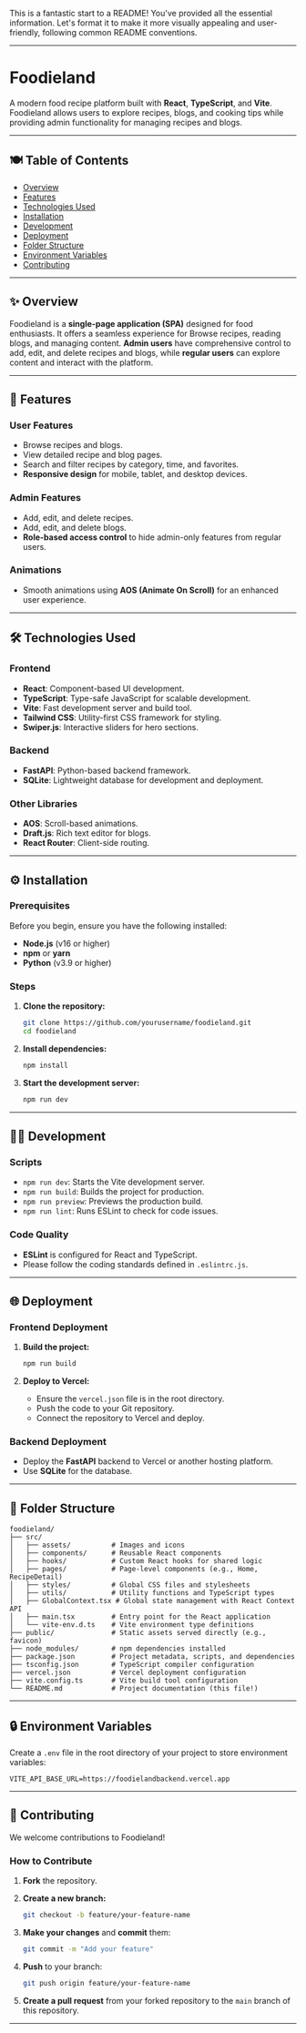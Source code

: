 This is a fantastic start to a README\! You've provided all the essential information. Let's format it to make it more visually appealing and user-friendly, following common README conventions.

-----

# Foodieland

A modern food recipe platform built with **React**, **TypeScript**, and **Vite**. Foodieland allows users to explore recipes, blogs, and cooking tips while providing admin functionality for managing recipes and blogs.

-----

## 🍽️ Table of Contents

  * [Overview](https://www.google.com/search?q=%23overview)
  * [Features](https://www.google.com/search?q=%23features)
  * [Technologies Used](https://www.google.com/search?q=%23technologies-used)
  * [Installation](https://www.google.com/search?q=%23installation)
  * [Development](https://www.google.com/search?q=%23development)
  * [Deployment](https://www.google.com/search?q=%23deployment)
  * [Folder Structure](https://www.google.com/search?q=%23folder-structure)
  * [Environment Variables](https://www.google.com/search?q=%23environment-variables)
  * [Contributing](https://www.google.com/search?q=%23contributing)

-----

## ✨ Overview

Foodieland is a **single-page application (SPA)** designed for food enthusiasts. It offers a seamless experience for Browse recipes, reading blogs, and managing content. **Admin users** have comprehensive control to add, edit, and delete recipes and blogs, while **regular users** can explore content and interact with the platform.

-----

## 🚀 Features

### User Features

  * Browse recipes and blogs.
  * View detailed recipe and blog pages.
  * Search and filter recipes by category, time, and favorites.
  * **Responsive design** for mobile, tablet, and desktop devices.

### Admin Features

  * Add, edit, and delete recipes.
  * Add, edit, and delete blogs.
  * **Role-based access control** to hide admin-only features from regular users.

### Animations

  * Smooth animations using **AOS (Animate On Scroll)** for an enhanced user experience.

-----

## 🛠️ Technologies Used

### Frontend

  * **React**: Component-based UI development.
  * **TypeScript**: Type-safe JavaScript for scalable development.
  * **Vite**: Fast development server and build tool.
  * **Tailwind CSS**: Utility-first CSS framework for styling.
  * **Swiper.js**: Interactive sliders for hero sections.

### Backend

  * **FastAPI**: Python-based backend framework.
  * **SQLite**: Lightweight database for development and deployment.

### Other Libraries

  * **AOS**: Scroll-based animations.
  * **Draft.js**: Rich text editor for blogs.
  * **React Router**: Client-side routing.

-----

## ⚙️ Installation

### Prerequisites

Before you begin, ensure you have the following installed:

  * **Node.js** (v16 or higher)
  * **npm** or **yarn**
  * **Python** (v3.9 or higher)

### Steps

1.  **Clone the repository:**

    ```bash
    git clone https://github.com/yourusername/foodieland.git
    cd foodieland
    ```

2.  **Install dependencies:**

    ```bash
    npm install
    ```

3.  **Start the development server:**

    ```bash
    npm run dev
    ```

-----

## 👨‍💻 Development

### Scripts

  * `npm run dev`: Starts the Vite development server.
  * `npm run build`: Builds the project for production.
  * `npm run preview`: Previews the production build.
  * `npm run lint`: Runs ESLint to check for code issues.

### Code Quality

  * **ESLint** is configured for React and TypeScript.
  * Please follow the coding standards defined in `.eslintrc.js`.

-----

## 🌐 Deployment

### Frontend Deployment

1.  **Build the project:**

    ```bash
    npm run build
    ```

2.  **Deploy to Vercel:**

      * Ensure the `vercel.json` file is in the root directory.
      * Push the code to your Git repository.
      * Connect the repository to Vercel and deploy.

### Backend Deployment

  * Deploy the **FastAPI** backend to Vercel or another hosting platform.
  * Use **SQLite** for the database.

-----

## 📂 Folder Structure

```
foodieland/
├── src/
│   ├── assets/          # Images and icons
│   ├── components/      # Reusable React components
│   ├── hooks/           # Custom React hooks for shared logic
│   ├── pages/           # Page-level components (e.g., Home, RecipeDetail)
│   ├── styles/          # Global CSS files and stylesheets
│   ├── utils/           # Utility functions and TypeScript types
│   ├── GlobalContext.tsx # Global state management with React Context API
│   ├── main.tsx         # Entry point for the React application
│   └── vite-env.d.ts    # Vite environment type definitions
├── public/              # Static assets served directly (e.g., favicon)
├── node_modules/        # npm dependencies installed
├── package.json         # Project metadata, scripts, and dependencies
├── tsconfig.json        # TypeScript compiler configuration
├── vercel.json          # Vercel deployment configuration
├── vite.config.ts       # Vite build tool configuration
└── README.md            # Project documentation (this file!)
```

-----

## 🔒 Environment Variables

Create a `.env` file in the root directory of your project to store environment variables:

```
VITE_API_BASE_URL=https://foodielandbackend.vercel.app
```

-----

## 👋 Contributing

We welcome contributions to Foodieland\!

### How to Contribute

1.  **Fork** the repository.

2.  **Create a new branch:**

    ```bash
    git checkout -b feature/your-feature-name
    ```

3.  **Make your changes** and **commit** them:

    ```bash
    git commit -m "Add your feature"
    ```

4.  **Push** to your branch:

    ```bash
    git push origin feature/your-feature-name
    ```

5.  **Create a pull request** from your forked repository to the `main` branch of this repository.

-----
